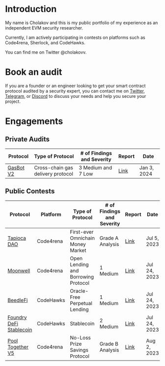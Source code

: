 # Introduction
My name is Cholakov and this is my public portfolio of my experience as an independent EVM security researcher.

Currently, I am actively participating in contests on platforms such as Code4rena, Sherlock, and CodeHawks.

You can find me on Twitter @cholakovv.

# Book an audit

If you are a founder or an engineer looking to get your smart contract protocol audited by a security expert, you can contact me on [Twitter](https://twitter.com/cholakovv), [Telegram](https://t.me/cholakovv), or [Discord]( discord.com/users/972547536470540359) to discuss your needs and help you secure your project.

# Engagements

## Private Audits

| Protocol                                  | Type of Protocol                     | # of Findings and Severity | Report                                                        | Date           |
|------------------------------------------|--------------------------------------|----------------------------|------------------------------------------------------------------|----------------|
| [GasBot V2](https://www.gasbot.xyz/) |  Cross-chain gas delivery protocol    | 3 Medium and 7 Low           | [Link](./reports/solo/GasBotV2.md)  | Jan 3, 2024    |

## Public Contests

| Protocol                                  | Platform  | Type of Protocol                     | # of Findings and Severity | Report                                                        | Date           |
|------------------------------------------|-----------|--------------------------------------|----------------------------|------------------------------------------------------------------|----------------|
| [Tapioca DAO](https://code4rena.com/audits/2023-07-tapioca-dao#top) | Code4rena | First-ever Omnichain Money Market    | Grade A Analysis           | [Link](./reports/contests/Code4rena/RED-LOTUS-REACH/Tapioca.md)  | Jul 5, 2023    |
| [Moonwell](https://code4rena.com/audits/2023-07-moonwell#top)       | Code4rena | Open Lending and Borrowing Protocol  | 1 Medium                   | [Link](./reports/contests/Code4rena/RED-LOTUS-REACH/Moonwell.md) | Jul 24, 2023   |
| [BeedleFi](https://www.codehawks.com/contests/clkbo1fa20009jr08nyyf9wbx) | CodeHawks | Oracle-Free Perpetual Lending        | 1 Medium                   | [Link](./reports/contests/CodeHawks/BeedleFi.md)                | Jul 24, 2023   |
| [Foundry DeFi Stablecoin](https://www.codehawks.com/contests/cljx3b9390009liqwuedkn0m0) | CodeHawks | Stablecoin                           | 2 Medium                   | [Link](./reports/contests/CodeHawks/FoundryDefiStablecoin.md)    | Jul 24, 2023   |
| [Pool Together V5](https://code4rena.com/audits/2023-08-pooltogether-v5-part-deux#top) | Code4rena | No-Loss Prize Savings Protocol       | Grade B Analysis           | [Link](./reports/contests/Code4rena/PoolTogetherV5.md)          | Aug 2, 2023    |



